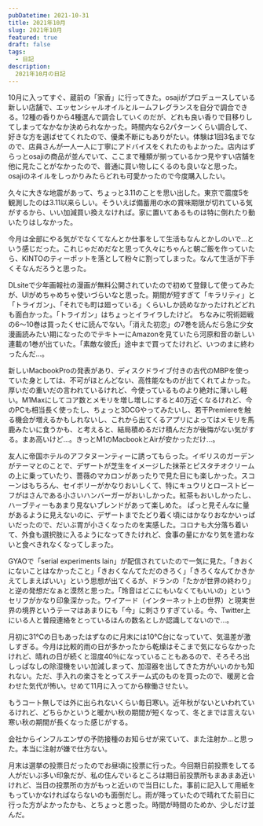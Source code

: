 ```yaml
---
pubDatetime: 2021-10-31
title: 2021年10月
slug: 2021年10月
featured: true
draft: false
tags:
  - 日記
description:
  2021年10月の日記
---
```


10月に入ってすぐ、蔵前の「家香」に行ってきた。osajiがプロデュースしている新しい店舗で、エッセンシャルオイルとルームフレグランスを自分で調合できる。12種の香りから4種選んで調合していくのだが、どれも良い香りで目移りしてしまってなかなか決められなかった。時間内なら2パターンくらい調合して、好きな方を選ばせてくれたので、優柔不断にもありがたい。体験は1回3名までなので、店員さんが一人一人に丁寧にアドバイスをくれたのもよかった。店内はずらっとosajiの商品が並んでいて、ここまで種類が揃っているかつ見やすい店舗を他に見たことがなかったので、普通に買い物しにくるのも良いなと思った。osajiのネイルをしっかりみたらどれも可愛かったので今度購入したい。

久々に大きな地震があって、ちょっと3.11のことを思い出した。東京で震度5を観測したのは3.11以来らしい。そういえば備蓄用の水の賞味期限が切れている気がするから、いい加減買い換えなければ。家に置いてあるものは特に倒れたり動いたりはしなかった。

今月は全部にやる気がでなくてなんとか仕事をして生活もなんとかしのいで…という感じだった。これじゃだめだなと思って久々にちゃんと朝ご飯を作っていたら、KINTOのティーポットを落として粉々に割ってしまった。なんて生活が下手くそなんだろうと思った。

DLsiteで少年画報社の漫画が無料公開されていたので初めて登録して使ってみたが、UIがめちゃめちゃ使いづらいなと思った。期間が短すぎて「キラリティ」と「トライガン」、「それでも町は廻っている」くらいしか読めなかったけれどどれも面白かった。「トライガン」はちょっとイライラしたけど。
ちなみに呪術廻戦の6～10巻は買ったくせに読んでない。「消えた初恋」の7巻を読んだら急に少女漫画読みたい期になったのでテキトーにAmazonを見ていたら河原和音の新しい連載の1巻が出ていた。「素敵な彼氏」途中まで買ってたけれど、いつのまに終わったんだ…。

新しいMacbookProの発表があり、ディスクドライブ付きの古代のMBPを使っていた身としては、不可がほとんどない、高性能なものが出てくれてよかった。厚いだの重いだの言われているけれど、今使っているものより絶対に薄いし軽い。M1Maxにしてコア数とメモリを増し増しにすると40万近くなるけれど、今のPCも相当長く使ったし、ちょっと3DCGやってみたいし、若干Premiereを触る機会が増えるかもしれないし、これから出てくるアプリによってはメモリを馬鹿みたいに食うかも、と考えると、結局積めるだけ積んだ方が後悔がない気がする。まあ高いけど…。きっとM1のMacbookとAirが安かっただけ…。

友人に帝国ホテルのアフタヌーンティーに誘ってもらった。イギリスのガーデンがテーマとのことで、デザートが芝生をイメージした抹茶とピスタチオクリームの上に乗っていたり、薔薇のマカロンがあったりで見た目にも楽しかった。スコーンはもちろん、セイボリーがかなりおいしくて、特にキュウリとローストビーフがはさんである小さいハンバーガーがおいしかった。紅茶もおいしかったし、ハーブティーもあまり見ないブレンドがあって楽しめた。
ぱっと見そんなに量があるように見えないのに、デザートまでたどり着く頃にはかなりおなかいっぱいだったので、だいぶ胃が小さくなったのを実感した。コロナも大分落ち着いて、外食も選択肢に入るようになってきたけれど、食事の量にかなり気を遣わないと食べきれなくなってしまった。

GYAOで「serial experiments lain」が配信されていたので一気に見た。「きおくにないことはなかったこと」「きおくなんてただのきろく」「きろくなんてかきかえてしまえばいい」という思想が出てくるが、ドランの「たかが世界の終わり」と逆の発想だなぁと漠然と思った。「玲音はどこにもいなくてもいいの」というセリフがかなり印象深かった。ワイアード（インターネット上の世界）と現実世界の境界というテーマはあまりにも「今」に刺さりすぎている。今、Twitter上にいる人と普段連絡をとっているほんの数名としか認識してないので…。

月初に31℃の日もあったはずなのに月末には10℃台になっていて、気温差が激しすぎる。今月は比較的雨の日が多かったから乾燥はそこまで気にならなかったけれど、晴れの日が続くと湿度40％になっていることもあるので、そろそろ出しっぱなしの除湿機をいい加減しまって、加湿器を出してきた方がいいのかも知れない。ただ、手入れの楽さをとってスチーム式のものを買ったので、暖房と合わせた気代が怖い。せめて11月に入ってから稼働させたい。

もうコート無しでは外に出られないくらい毎日寒い。近年秋がないといわれているけれど、どちらかというと暖かい秋の期間が短くなって、冬とまでは言えない寒い秋の期間が長くなった感じがする。

会社からインフルエンザの予防接種のお知らせが来ていて、また注射か…と思った。本当に注射が嫌で仕方ない。

月末は選挙の投票日だったのでお昼頃に投票に行った。今回期日前投票をしてる人がだいぶ多い印象だが、私の住んでいるところは期日前投票所もまあまあ近いけれど、当日の投票所の方がもっと近いので当日にした。事前に記入して用紙をもっていかなければならないのも面倒だし。雨が降っていたので晴れてた前日に行った方がよかったかも、とちょっと思った。時間が時間のためか、少しだけ並んだ。